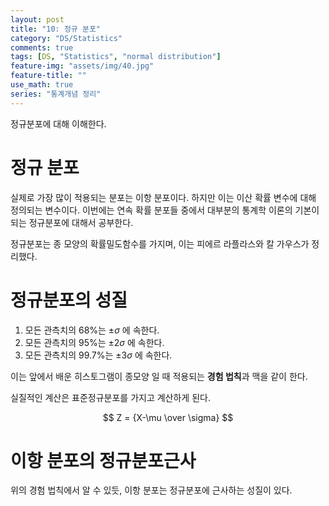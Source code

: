 ```yaml
---
layout: post
title: "10: 정규 분포"
category: "DS/Statistics"
comments: true
tags: [DS, "Statistics", "normal distribution"]
feature-img: "assets/img/40.jpg"
feature-title: ""
use_math: true
series: "통계개념 정리"
---
```


정규분포에 대해 이해한다.

# 정규 분포

실제로 가장 많이 적용되는 분포는 이항 분포이다. 하지만 이는 이산 확률 변수에 대해 정의되는 변수이다. 이번에는 연속 확률 분포들 중에서 대부분의 통계학 이론의 기본이 되는 정규분포에 대해서 공부한다.

정규분포는 종 모양의 확률밀도함수를 가지며, 이는 피에르 라플라스와 칼 가우스가 정리했다.

# 정규분포의 성질

1. 모든 관측치의 68%는 $\pm \sigma$ 에 속한다.
2. 모든 관측치의 95%는 $\pm 2\sigma$ 에 속한다.
3. 모든 관측치의 99.7%는 $\pm 3\sigma$ 에 속한다.

이는 앞에서 배운 히스토그램이 종모양 일 때 적용되는 **경험 법칙**과 맥을 같이 한다.

실질적인 계산은 표준정규분포를 가지고 계산하게 된다.

$$
Z = {X-\mu \over \sigma}
$$

# 이항 분포의 정규분포근사

위의 경험 법칙에서 알 수 있듯, 이항 분포는 정규분포에 근사하는 성질이 있다.
